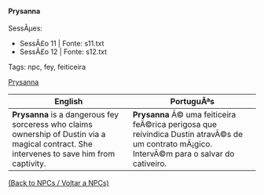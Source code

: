 ﻿
#### Prysanna

SessÃµes:  
- SessÃ£o 11 | Fonte: s11.txt  
- SessÃ£o 12 | Fonte: s12.txt

Tags: npc, fey, feiticeira

[Prysanna](prysanna.png)

| English | PortuguÃªs |
|---------|-----------|
| **Prysanna** is a dangerous fey sorceress who claims ownership of Dustin via a magical contract. She intervenes to save him from captivity. | **Prysanna** Ã© uma feiticeira feÃ©rica perigosa que reivindica Dustin atravÃ©s de um contrato mÃ¡gico. IntervÃ©m para o salvar do cativeiro. |

[(Back to NPCs / Voltar a NPCs)](npcs_list.md)


























